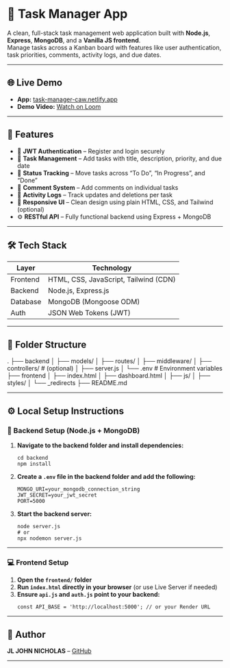 # 📝 Task Manager App

A clean, full-stack task management web application built with **Node.js**, **Express**, **MongoDB**, and a **Vanilla JS frontend**.  
Manage tasks across a Kanban board with features like user authentication, task priorities, comments, activity logs, and due dates.

---

## 🌐 Live Demo

- **App:** [task-manager-caw.netlify.app](https://task-manager-caw.netlify.app)
- **Demo Video:** [Watch on Loom](#) <!-- Replace # with actual Loom video link -->

---

## 🚀 Features

- 🔐 **JWT Authentication** – Register and login securely
- 📝 **Task Management** – Add tasks with title, description, priority, and due date
- 🧭 **Status Tracking** – Move tasks across “To Do”, “In Progress”, and “Done”
- 💬 **Comment System** – Add comments on individual tasks
- 📜 **Activity Logs** – Track updates and deletions per task
- 🎨 **Responsive UI** – Clean design using plain HTML, CSS, and Tailwind (optional)
- ⚙️ **RESTful API** – Fully functional backend using Express + MongoDB

---

## 🛠️ Tech Stack

| Layer     | Technology                          |
|-----------|-------------------------------------|
| Frontend  | HTML, CSS, JavaScript, Tailwind (CDN)|
| Backend   | Node.js, Express.js                 |
| Database  | MongoDB (Mongoose ODM)              |
| Auth      | JSON Web Tokens (JWT)               |

---

## 📁 Folder Structure

.
├── backend
│ ├── models/
│ ├── routes/
│ ├── middleware/
│ ├── controllers/ # (optional)
│ ├── server.js
│ └── .env # Environment variables
├── frontend
│ ├── index.html
│ ├── dashboard.html
│ ├── js/
│ ├── styles/
│ └── _redirects
├── README.md


---

## ⚙️ Local Setup Instructions

### 🔧 Backend Setup (Node.js + MongoDB)

1. **Navigate to the backend folder and install dependencies:**
    ```
    cd backend
    npm install
    ```

2. **Create a `.env` file in the backend folder and add the following:**
    ```
    MONGO_URI=your_mongodb_connection_string
    JWT_SECRET=your_jwt_secret
    PORT=5000
    ```

3. **Start the backend server:**
    ```
    node server.js
    # or
    npx nodemon server.js
    ```

---

### 💻 Frontend Setup

1. **Open the `frontend/` folder**
2. **Run `index.html` directly in your browser** (or use Live Server if needed)
3. **Ensure `api.js` and `auth.js` point to your backend:**
    ```
    const API_BASE = 'http://localhost:5000'; // or your Render URL
    ```

---

## 🤝 Author

**JL JOHN NICHOLAS** – [GitHub](https://github.com/your-github-username) <!-- Replace with actual GitHub link -->

---

